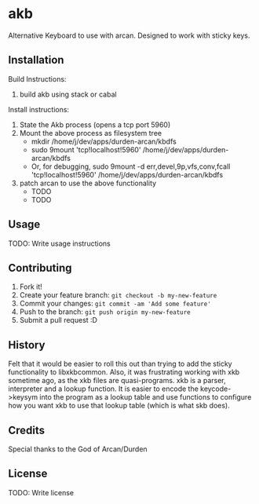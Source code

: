 # akb

Alternative Keyboard to use with arcan. Designed to work with sticky keys.

## Installation

Build Instructions:

1.  build akb using stack or cabal

Install instructions:

1. State the Akb process (opens a tcp port 5960)
2. Mount the above process as filesystem tree
    * mkdir /home/j/dev/apps/durden-arcan/kbdfs
    * sudo 9mount 'tcp!localhost!5960' /home/j/dev/apps/durden-arcan/kbdfs
    * Or, for debugging, sudo 9mount -d err,devel,9p,vfs,conv,fcall 'tcp!localhost!5960' /home/j/dev/apps/durden-arcan/kbdfs
3. patch arcan to use the above functionality
    * TODO
    * TODO

## Usage

TODO: Write usage instructions

## Contributing

1. Fork it!
2. Create your feature branch: `git checkout -b my-new-feature`
3. Commit your changes: `git commit -am 'Add some feature'`
4. Push to the branch: `git push origin my-new-feature`
5. Submit a pull request :D

## History

Felt that it would be easier to roll this out than trying to add the sticky functionality to libxkbcommon. Also, it was frustrating working with xkb sometime ago, as the xkb files are quasi-programs. xkb is a parser, interpreter and a lookup function. It is easier to encode the keycode->keysym into the program as a lookup table and use functions to configure how you want xkb to use that lookup table (which is what skb does).

## Credits

Special thanks to the God of Arcan/Durden

## License

TODO: Write license
